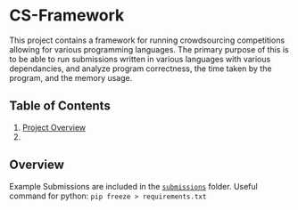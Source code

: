 # CS-Framework
This project contains a framework for running crowdsourcing competitions allowing for various programming languages. The primary purpose of this is to be able to run submissions written in various languages with various dependancies, and analyze program correctness, the time taken by the program, and the memory usage.

## Table of Contents

1. [Project Overview](#overview)
2. 

## Overview
Example Submissions are included in the [`submissions`](https://github.com/StefanCaldararu/cs-framework/tree/main/submissions) folder.
Useful command for python: `pip freeze > requirements.txt`